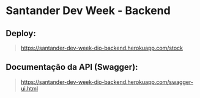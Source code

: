 # Santander Dev Week - Backend

## Deploy:
> https://santander-dev-week-dio-backend.herokuapp.com/stock

## Documentação da API (Swagger):
> https://santander-dev-week-dio-backend.herokuapp.com/swagger-ui.html